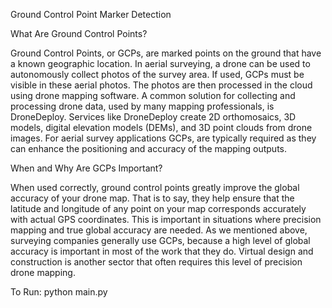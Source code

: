 Ground Control Point Marker Detection

What Are Ground Control Points?

Ground Control Points, or GCPs, are marked points on the ground that have a known geographic location. In aerial surveying, a drone can be used to autonomously collect photos of the survey area. If used, GCPs must be visible in these aerial photos. The photos are then processed in the cloud using drone mapping software. A common solution for collecting and processing drone data, used by many mapping professionals, is DroneDeploy. Services like DroneDeploy create 2D orthomosaics, 3D models, digital elevation models (DEMs), and 3D point clouds from drone images. For aerial survey applications GCPs, are typically required as they can enhance the positioning and accuracy of the mapping outputs.

When and Why Are GCPs Important?

When used correctly, ground control points greatly improve the global accuracy of your drone map. That is to say, they help ensure that the latitude and longitude of any point on your map corresponds accurately with actual GPS coordinates. This is important in situations where precision mapping and true global accuracy are needed. As we mentioned above, surveying companies generally use GCPs, because a high level of global accuracy is important in most of the work that they do. Virtual design and construction is another sector that often requires this level of precision drone mapping.



To Run:
python main.py

